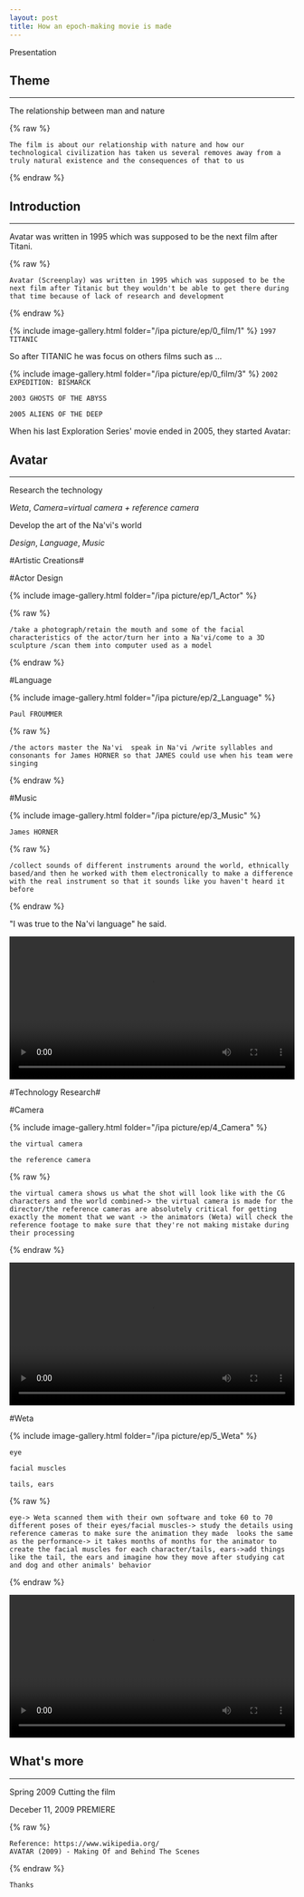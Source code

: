 ```yaml
---
layout: post
title: How an epoch-making movie is made
---
```


Presentation 

## Theme ##
----

The relationship between man and nature

{% raw %}
```liquid
The film is about our relationship with nature and how our technological civilization has taken us several removes away from a truly natural existence and the consequences of that to us
```
{% endraw %}

## Introduction ##
----

Avatar was written in 1995 which was supposed to be the next film after Titani.

{% raw %}
```liquid
Avatar (Screenplay) was written in 1995 which was supposed to be the next film after Titanic but they wouldn't be able to get there during that time because of lack of research and development
```
{% endraw %}

{% include image-gallery.html folder="/ipa picture/ep/0_film/1" %}
`1997 TITANIC`

So after TITANIC he was focus on others films such as ...

{% include image-gallery.html folder="/ipa picture/ep/0_film/3" %}
`2002 EXPEDITION: BISMARCK`

`2003 GHOSTS OF THE ABYSS`

`2005 ALIENS OF THE DEEP`

When his last Exploration Series' movie ended in 2005, they started  Avatar:

## Avatar ##
----

Research the technology

_Weta_, _Camera=virtual camera + reference camera_

Develop the art of the Na'vi's world

_Design_, _Language_, _Music_

#Artistic Creations#

#Actor Design

{% include image-gallery.html folder="/ipa picture/ep/1_Actor" %}

{% raw %}
```liquid
/take a photograph/retain the mouth and some of the facial characteristics of the actor/turn her into a Na'vi/come to a 3D sculpture /scan them into computer used as a model
```
{% endraw %}

#Language

{% include image-gallery.html folder="/ipa picture/ep/2_Language" %}

`Paul FROUMMER`

{% raw %}
```liquid
/the actors master the Na'vi  speak in Na'vi /write syllables and consonants for James HORNER so that JAMES could use when his team were singing
```
{% endraw %}

#Music

{% include image-gallery.html folder="/ipa picture/ep/3_Music" %}

`James HORNER`

{% raw %}
```liquid
/collect sounds of different instruments around the world, ethnically based/and then he worked with them electronically to make a difference with the real instrument so that it sounds like you haven't heard it before
```
{% endraw %}

"I was true to the Na'vi language" he said.

<video width="100%" height="auto" controls>
<source src="https://raw.githubusercontent.com/startadaywithasmile/startadaywithasmile.github.io/master/ipa%20picture/ep/3_Music/music.mp4">
</video>

#Technology Research#

#Camera

{% include image-gallery.html folder="/ipa picture/ep/4_Camera" %}

`the virtual camera` 

`the reference camera`

{% raw %}
```liquid
the virtual camera shows us what the shot will look like with the CG characters and the world combined-> the virtual camera is made for the director/the reference cameras are absolutely critical for getting exactly the moment that we want -> the animators (Weta) will check the reference footage to make sure that they're not making mistake during their processing
```
{% endraw %}

<video width="100%" height="auto" controls>
<source src="https://raw.githubusercontent.com/startadaywithasmile/startadaywithasmile.github.io/master/ipa%20picture/ep/4_Camera/cammera.mp4">
</video>

#Weta

{% include image-gallery.html folder="/ipa picture/ep/5_Weta" %}

`eye`

`facial muscles` 

`tails, ears` 

{% raw %}
```liquid
eye-> Weta scanned them with their own software and toke 60 to 70 different poses of their eyes/facial muscles-> study the details using reference cameras to make sure the animation they made  looks the same as the performance-> it takes months of months for the animator to create the facial muscles for each character/tails, ears->add things like the tail, the ears and imagine how they move after studying cat and dog and other animals' behavior 
```
{% endraw %}

<video width="100%" height="auto" controls>
<source src="https://raw.githubusercontent.com/startadaywithasmile/startadaywithasmile.github.io/master/ipa%20picture/ep/5_Weta/Weta.mp4">
</video>

## What's more ##
----

Spring 2009 Cutting the film

Deceber 11, 2009 PREMIERE

{% raw %}
```liquid
Reference: https://www.wikipedia.org/
AVATAR (2009) - Making Of and Behind The Scenes
```
{% endraw %}

`Thanks`

